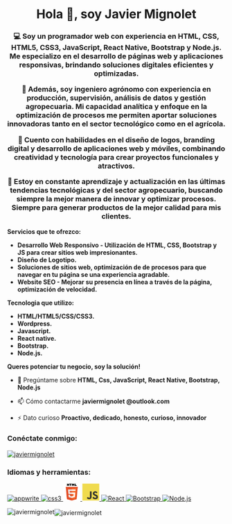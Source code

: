 <h1 align="center">Hola 👋, soy Javier Mignolet</h1>
<h3 align="center">💻 Soy un programador web con experiencia en HTML, CSS, HTML5, CSS3, JavaScript, React Native, Bootstrap y Node.js. Me especializo en el desarrollo de páginas web y aplicaciones responsivas, brindando soluciones digitales eficientes y optimizadas.

🌾 Además, soy ingeniero agrónomo con experiencia en producción, supervisión, análisis de datos y gestión agropecuaria. Mi capacidad analítica y enfoque en la optimización de procesos me permiten aportar soluciones innovadoras tanto en el sector tecnológico como en el agrícola.

🎨 Cuento con habilidades en el diseño de logos, branding digital y desarrollo de aplicaciones web y móviles, combinando creatividad y tecnología para crear proyectos funcionales y atractivos.

🚀 Estoy en constante aprendizaje y actualización en las últimas tendencias tecnológicas y del sector agropecuario, buscando siempre la mejor manera de innovar y optimizar procesos. Siempre para generar productos de la mejor calidad para mis clientes.</h3>
<strong>Servicios que te ofrezco:
<ul>
<li>Desarrollo Web Responsivo - Utilización de HTML, CSS, Bootstrap y JS para crear sitios web impresionantes.</li>
<li>Diseño de Logotipo.</li>
<li>Soluciones de sitios web, optimización de de procesos para que navegar en tu página se una experiencia agradable.</li>
<li>Website SEO - Mejorar su presencia en línea a través de la página, optimización de velocidad.</li>
</ul>
Tecnologia que utilizo:
<ul text-aling="left"><li>HTML/HTML5/CSS/CSS3.</li>
<li>Wordpress.</li>
  <li>Javascript.</li>
  <li>React native.</li>
  <li>Bootstrap.</li>
  <li>Node.js.</li>

</ul>
Queres potenciar tu negocio, soy la solución! </strong>

- 💬 Pregúntame sobre **HTML, Css, JavaScript, React Native, Bootstrap, Node.js**

- 📫 Cómo contactarme **javiermignolet @outlook.com**

- ⚡ Dato curioso **Proactivo, dedicado, honesto, curioso, innovador**

<h3 align="left">Conéctate conmigo:</h3>
<p align="left">
<a href="https: //linkedin.com/es/javiermignolet" target="blank"><img align="center" src="https://raw.githubusercontent.com/rahuldkjain/github-profile-readme-generator/master/src/images/icons/Social/linked-in-alt.svg" alt="javiermignolet" height="30 " width="40" /></a>
</p>

<h3 align="left">Idiomas y herramientas:</h3>
<p align="left"> <a href="https://appwrite .io" target="_blank" rel="noreferrer"> <img src="https://www.vectorlogo.zone/logos/appwriteio/appwriteio-icon.svg" alt="appwrite" with="40px" height ="40px"/> </a> <a href="https://www.w3schools.com/cs/" target="_blank" rel="noreferrer"> <a href="https://www.w3schools.com/css/" target="_blank" rel="noreferrer"> <img src="https://images.icon-icons.com/2107/PNG/512/file_type_css_icon_130661.png" alt="css3" with="40px" height="40px"/> </a> <a href="https://www.w3.org/html/ " target="_blank" rel="noreferrer"> <img src="https://raw.githubusercontent.com/devicons/devicon/master/icons/html5/html5-original-wordmark.svg" alt="html5" width="40" height="40"/> </a> <a href="https://developer.mozilla.org/es-ES/docs/Web/JavaScript" target="_blank" rel="noreferrer"> <img src="https://raw.githubusercontent.com/devicons/devicon/master/icons/javascript/javascript-original.svg" alt="javascript" width="40" height="40"/> </a>
<a href="https://iconscout.com/es/icon/reaccionar-js-5379349_4492471" target="_blank" rel="noreferrer"> <img src="https://cdn.iconscout.com/icon/premium/png-512-thumb/reaccionar-js-5379349-4492471.png?f=webp&w=256" alt="React" width="40" height="40"/> </a>
<a href="https://cdn.iconscout.com/icon/premium/png-512-thumb/arranque-9305875-7694074.png?f=webp&w=256" target="_blank" rel="noreferrer"> <img src="https://cdn.iconscout.com/icon/premium/png-512-thumb/arranque-9305875-7694074.png?f=webp&w=256" alt="Bootstrap" width="40" height="40"/> </a> 
<a href="https://cdn.iconscout.com/icon/free/png-512/free-nodejs-1-226034.png?f=webp&w=256" target="_blank" rel="noreferrer"> <img src="https://cdn.iconscout.com/icon/free/png-512/free-nodejs-1-226034.png?f=webp&w=256" alt="Node.js" width="40" height="40"/> </a></p>



<p><img align="left" src="https://github-readme-stats.vercel.app/api/top-langs?username=javiermignolet&show_icons=true&locale=es&layout=compact" alt="javiermignolet" /></p>

<p> <img align="center" src="https://github-readme-stats.vercel.app/api?username=javiermignolet&show_icons=true&locale=es" alt="javiermignolet" /></p>

